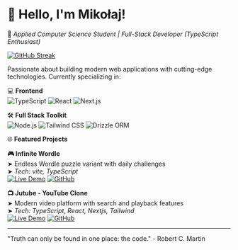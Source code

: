 # 👋 Hello, I'm Mikołaj!

🚀 *Applied Computer Science Student | Full-Stack Developer (TypeScript Enthusiast)*

[![GitHub Streak](https://streak-stats.demolab.com?user=mikoz7388&theme=react)](https://git.io/streak-stats)

Passionate about building modern web applications with cutting-edge technologies. Currently specializing in:

💻 **Frontend**  
![TypeScript](https://img.shields.io/badge/-TypeScript-3178C6?style=flat&logo=typescript&logoColor=white)
![React](https://img.shields.io/badge/-React-61DAFB?style=flat&logo=react&logoColor=black)
![Next.js](https://img.shields.io/badge/-Next.js-000000?style=flat&logo=nextdotjs)

🛠️ **Full Stack Toolkit**  
![Node.js](https://img.shields.io/badge/-Node.js-339933?style=flat&logo=nodedotjs&logoColor=white)
![Tailwind CSS](https://img.shields.io/badge/-Tailwind_CSS-06B6D4?style=flat&logo=tailwind-css)
![Drizzle ORM](https://img.shields.io/badge/-Drizzle_ORM-FFF?style=flat&logo=drizzle&logoColor=blue)

🌐 **Featured Projects**  

**🎮 Infinite Wordle**  
➤ Endless Wordle puzzle variant with daily challenges  
➤ *Tech: vite, TypeScript*  
[![Live Demo](https://img.shields.io/badge/-Live_Demo-000?style=for-the-badge&logo=vercel&logoColor=white)](https://infinite-wordle-kappa.vercel.app/)
[![GitHub](https://img.shields.io/badge/-Source_Code-181717?style=for-the-badge&logo=github)](https://github.com/mikoz7388/infinite-wordle)

**📺 Jutube - YouTube Clone**  
➤ Modern video platform with search and playback features  
➤ *Tech: TypeScript, React, Nextjs, Tailwind*  
[![Live Demo](https://img.shields.io/badge/-Live_Demo-FF0000?style=for-the-badge&logo=youtube&logoColor=white)](https://jutube-ten.vercel.app/)
[![GitHub](https://img.shields.io/badge/-Source_Code-181717?style=for-the-badge&logo=github)](https://github.com/mikoz7388/jutube)

---

"Truth can only be found in one place: the code." - Robert C. Martin
